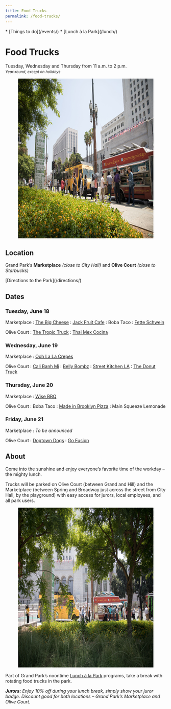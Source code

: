 ```yaml
---
title: Food Trucks
permalink: /food-trucks/
---
```


<nav markdown="1">
* [Things to do](/events/)
* [Lunch à la Park](/lunch/)
</nav>

# Food Trucks

Tuesday, Wednesday and Thursday from <time datetime="11:00">11 a.m.</time> to <time datetime="14:00">2 p.m.</time><br />
_<small>Year-round, except on holidays</small>_


<figure>
  <img src="/uploads/programs/food-trucks-4.jpg" alt="Food Truck" height="500" />
</figure>


## Location

Grand Park’s **Marketplace** _(close to City Hall)_ and **Olive Court** _(close to Starbucks)_

<p class="action" markdown="1">
[Directions to the Park](/directions/)
</p>


## Dates


<!--
Past food trucks are listed here, to make it easy to copy and paste:

: Boba Taco
: [Angry Pig](https://www.yelp.com/biz/angry-pig-los-angeles)
: [Belly Bombz](https://bellybombz.com)
: [Cali Banh Mi](https://www.calibanhmi.com)
: [Chanchos](http://www.chanchostacos.com/menu/main-dishes.htm)
: [Canvas Foods LA](https://www.canvasfoodsla.com/)
: [District Burger](https://www.facebook.com/districtburgerla/)
: [Dogtown Dogs](http://dogtowndog.com)
: [Go Fusion](https://www.facebook.com/Go-Fusion-N-Grill-872969412717755/)
: [Gourmet Genie](http://www.gourmetgenietogo.com/)
: [La Panini Grill](http://www.lapaninigrill.com/)
: [Made in Brooklyn Pizza](http://mibpizza.com)
: Main Squeeze Lemonade
: [Ooh La La Crepes](https://www.yelp.com/biz/oooh-lala-crepes-gourmet-food-truck-san-fernando)
: [Street Kitchen LA](http://www.streetkitchenla.com/)
: [The Donut Truck](https://www.facebook.com/ladonuttruck/)
: [The Tropic Truck](http://www.thetropictruck.com/)
: [Wise BBQ](https://wisebarbecue.com)
-->


### Tuesday, June 18

Marketplace
: [The Big Cheese](http://bigcheesesocal.com)
: [Jack Fruit Cafe](https://jackfruitcafe.com)
: Boba Taco
: [Fette Schwein](http://www.fettes-schwein.com)

Olive Court
: [The Tropic Truck](http://www.thetropictruck.com)
: [Thai Mex Cocina](https://www.instagram.com/thaimexcocina/?hl=en)


### Wednesday, June 19

Marketplace
: [Ooh La La Crepes](https://www.yelp.com/biz/oooh-lala-crepes-gourmet-food-truck-san-fernando)

Olive Court
: [Cali Banh Mi](https://www.calibanhmi.com)
: [Belly Bombz](https://bellybombz.com)
: [Street Kitchen LA](http://www.streetkitchenla.com)
: [The Donut Truck](https://www.facebook.com/ladonuttruck/)


### Thursday, June 20

Marketplace
: [Wise BBQ](https://wisebarbecue.com)

Olive Court
: Boba Taco
: [Made in Brooklyn Pizza](http://mibpizza.com)
: Main Squeeze Lemonade


### Friday, June 21

Marketplace
: _To be announced_

Olive Court
: [Dogtown Dogs](http://dogtowndog.com)
: [Go Fusion](https://roaminghunger.com/go-fusion-n-grill/)


## About

Come into the sunshine and enjoy everyone’s favorite time of the workday – the mighty lunch.

Trucks will be parked on Olive Court (between Grand and Hill) and the Marketplace (between Spring and Broadway just across the street from City Hall, by the playground) with easy access for jurors, local employees, and all park users.

<figure>
  <img src="/uploads/programs/food-trucks-3.jpg" alt="Food Truck" height="500" />
</figure>

Part of Grand Park’s noontime [Lunch à la Park](/lunch/) programs, take a break with rotating food trucks in the park.

_**Jurors:** Enjoy 10% off during your lunch break, simply show your juror badge. Discount good for both locations – Grand Park’s Marketplace and Olive Court._



